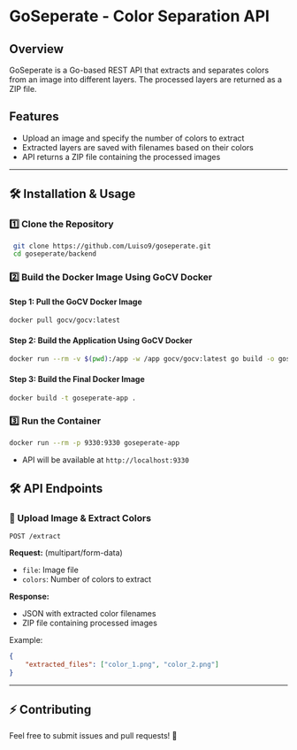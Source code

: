 # GoSeperate - Color Separation API

## Overview
GoSeperate is a Go-based REST API that extracts and separates colors from an image into different layers. The processed layers are returned as a ZIP file.

## Features
-  Upload an image and specify the number of colors to extract
-  Extracted layers are saved with filenames based on their colors
-  API returns a ZIP file containing the processed images

---

## 🛠️ Installation & Usage
### **1️⃣ Clone the Repository**
```sh
 git clone https://github.com/Luiso9/goseperate.git
 cd goseperate/backend
```

### **2️⃣ Build the Docker Image Using GoCV Docker**
#### **Step 1: Pull the GoCV Docker Image**
```sh
docker pull gocv/gocv:latest
```
#### **Step 2: Build the Application Using GoCV Docker**
```sh
docker run --rm -v $(pwd):/app -w /app gocv/gocv:latest go build -o goseperate
```

#### **Step 3: Build the Final Docker Image**
```sh
docker build -t goseperate-app .
```

### **3️⃣ Run the Container**
```sh
docker run --rm -p 9330:9330 goseperate-app
```

-  API will be available at `http://localhost:9330`

## 🛠 API Endpoints

### **🔹 Upload Image & Extract Colors**

```http
POST /extract
```

**Request:** (multipart/form-data)

-  `file`: Image file
-  `colors`: Number of colors to extract

**Response:**

-  JSON with extracted color filenames
-  ZIP file containing processed images

Example:

```json
{
	"extracted_files": ["color_1.png", "color_2.png"]
}
```

---

## ⚡ Contributing

Feel free to submit issues and pull requests! 🚀
